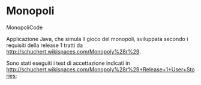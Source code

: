 Monopoli
========

MonopoliCode

Applicazione Java, che simula il gioco del monopoli, sviluppata secondo i requisiti della release 1 
tratti da http://schuchert.wikispaces.com/Monopoly%28r%29.

Sono stati eseguiti i test di accettazione indicati in
http://schuchert.wikispaces.com/Monopoly%28r%29+Release+1+User+Stories;
